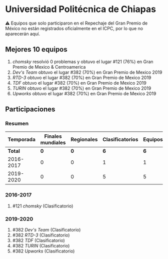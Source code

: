 # Universidad Politécnica de Chiapas

:warning: Equipos que solo participaron en el Repechaje del Gran Premio de México no están registrados oficialmente en el ICPC, por lo que no aparecerán aquí.

## Mejores 10 equipos

1. _chomsky_ resolvió 0 problemas y obtuvo el lugar #121 (76%) en Gran Premio de Mexico & Centroamerica
1. _Dev's Team_ obtuvo el lugar #382 (70%) en Gran Premio de Mexico 2019
1. _RTD-3_ obtuvo el lugar #382 (70%) en Gran Premio de Mexico 2019
1. _TDF_ obtuvo el lugar #382 (70%) en Gran Premio de Mexico 2019
1. _TURIN_ obtuvo el lugar #382 (70%) en Gran Premio de Mexico 2019
1. _Upworks_ obtuvo el lugar #382 (70%) en Gran Premio de Mexico 2019

## Participaciones

### Resumen

| Temporada | Finales mundiales | Regionales | Clasificatorios | Equipos |
| --- | --- | --- | --- | --- |
| **Total** | **0** | **0** | **6** | **6** |
| 2016-2017 | 0 | 0 | 1 | 1 |
| 2019-2020 | 0 | 0 | 5 | 5 |

### 2016-2017

1. #121 _chomsky_ (Clasificatorio)

### 2019-2020

1. #382 _Dev's Team_ (Clasificatorio)
1. #382 _RTD-3_ (Clasificatorio)
1. #382 _TDF_ (Clasificatorio)
1. #382 _TURIN_ (Clasificatorio)
1. #382 _Upworks_ (Clasificatorio)



